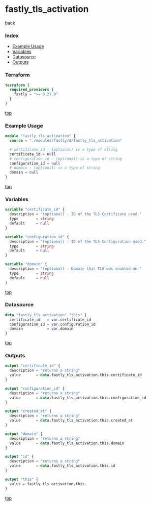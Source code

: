 # fastly_tls_activation

[back](../fastly.md)

### Index

- [Example Usage](#example-usage)
- [Variables](#variables)
- [Datasource](#datasource)
- [Outputs](#outputs)

### Terraform

```terraform
terraform {
  required_providers {
    fastly = ">= 0.27.0"
  }
}
```

[top](#index)

### Example Usage

```terraform
module "fastly_tls_activation" {
  source = "./modules/fastly/d/fastly_tls_activation"

  # certificate_id - (optional) is a type of string
  certificate_id = null
  # configuration_id - (optional) is a type of string
  configuration_id = null
  # domain - (optional) is a type of string
  domain = null
}
```

[top](#index)

### Variables

```terraform
variable "certificate_id" {
  description = "(optional) - ID of the TLS Certificate used."
  type        = string
  default     = null
}

variable "configuration_id" {
  description = "(optional) - ID of the TLS Configuration used."
  type        = string
  default     = null
}

variable "domain" {
  description = "(optional) - Domain that TLS was enabled on."
  type        = string
  default     = null
}
```

[top](#index)

### Datasource

```terraform
data "fastly_tls_activation" "this" {
  certificate_id   = var.certificate_id
  configuration_id = var.configuration_id
  domain           = var.domain
}
```

[top](#index)

### Outputs

```terraform
output "certificate_id" {
  description = "returns a string"
  value       = data.fastly_tls_activation.this.certificate_id
}

output "configuration_id" {
  description = "returns a string"
  value       = data.fastly_tls_activation.this.configuration_id
}

output "created_at" {
  description = "returns a string"
  value       = data.fastly_tls_activation.this.created_at
}

output "domain" {
  description = "returns a string"
  value       = data.fastly_tls_activation.this.domain
}

output "id" {
  description = "returns a string"
  value       = data.fastly_tls_activation.this.id
}

output "this" {
  value = fastly_tls_activation.this
}
```

[top](#index)